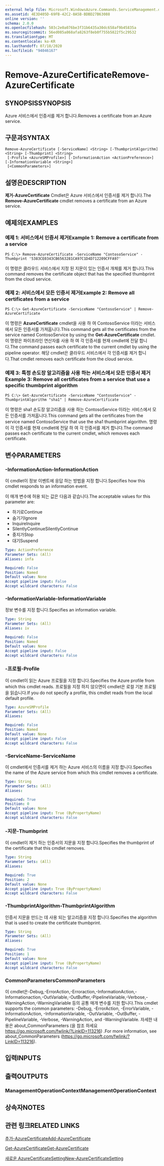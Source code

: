 ```yaml
---
external help file: Microsoft.WindowsAzure.Commands.ServiceManagement.dll-Help.xml
ms.assetid: 4E3D405D-69FB-42C2-8A5B-BDBD27B63088
online version: ''
schema: 2.0.0
ms.openlocfilehash: 503c2e0a076be3f31b6435a30dc658af9b45835a
ms.sourcegitcommit: 56ed085a868afa8263f8eb0f755b5822f5c29532
ms.translationtype: MT
ms.contentlocale: ko-KR
ms.lasthandoff: 07/18/2020
ms.locfileid: "94046167"
---
```

# <span data-ttu-id="0f771-101">Remove-AzureCertificate</span><span class="sxs-lookup"><span data-stu-id="0f771-101">Remove-AzureCertificate</span></span>

## <span data-ttu-id="0f771-102">SYNOPSIS</span><span class="sxs-lookup"><span data-stu-id="0f771-102">SYNOPSIS</span></span>
<span data-ttu-id="0f771-103">Azure 서비스에서 인증서를 제거 합니다.</span><span class="sxs-lookup"><span data-stu-id="0f771-103">Removes a certificate from an Azure service.</span></span>

## <span data-ttu-id="0f771-104">구문과</span><span class="sxs-lookup"><span data-stu-id="0f771-104">SYNTAX</span></span>

```
Remove-AzureCertificate [-ServiceName] <String> [-ThumbprintAlgorithm] <String> [-Thumbprint] <String>
 [-Profile <AzureSMProfile>] [-InformationAction <ActionPreference>] [-InformationVariable <String>]
 [<CommonParameters>]
```

## <span data-ttu-id="0f771-105">설명은</span><span class="sxs-lookup"><span data-stu-id="0f771-105">DESCRIPTION</span></span>
<span data-ttu-id="0f771-106">**제거-AzureCertificate** Cmdlet은 Azure 서비스에서 인증서를 제거 합니다.</span><span class="sxs-lookup"><span data-stu-id="0f771-106">The **Remove-AzureCertificate** cmdlet removes a certificate from an Azure service.</span></span>

## <span data-ttu-id="0f771-107">예제의</span><span class="sxs-lookup"><span data-stu-id="0f771-107">EXAMPLES</span></span>

### <span data-ttu-id="0f771-108">예제 1: 서비스에서 인증서 제거</span><span class="sxs-lookup"><span data-stu-id="0f771-108">Example 1: Remove a certificate from a service</span></span>
```
PS C:\> Remove-AzureCertificate -ServiceName "ContosoService" -Thumbprint '5383CE0343CB6563281CA97C1D4D712209CFFA97'
```

<span data-ttu-id="0f771-109">이 명령은 클라우드 서비스에서 지정 된 지문이 있는 인증서 개체를 제거 합니다.</span><span class="sxs-lookup"><span data-stu-id="0f771-109">This command removes the certificate object that has the specified thumbprint from the cloud service.</span></span>

### <span data-ttu-id="0f771-110">예제 2: 서비스에서 모든 인증서 제거</span><span class="sxs-lookup"><span data-stu-id="0f771-110">Example 2: Remove all certificates from a service</span></span>
```
PS C:\> Get-AzureCertificate -ServiceName "ContosoService" | Remove-AzureCertificate
```

<span data-ttu-id="0f771-111">이 명령은 **AzureCertificate** cmdlet을 사용 하 여 ContosoService 이라는 서비스에서 모든 인증서를 가져옵니다.</span><span class="sxs-lookup"><span data-stu-id="0f771-111">This command gets all the certificates from the service named ContosoService by using the **Get-AzureCertificate** cmdlet.</span></span>
<span data-ttu-id="0f771-112">이 명령은 파이프라인 연산자를 사용 하 여 각 인증서를 현재 cmdlet에 전달 합니다.</span><span class="sxs-lookup"><span data-stu-id="0f771-112">The command passes each certificate to the current cmdlet by using the pipeline operator.</span></span>
<span data-ttu-id="0f771-113">해당 cmdlet은 클라우드 서비스에서 각 인증서를 제거 합니다.</span><span class="sxs-lookup"><span data-stu-id="0f771-113">That cmdlet removes each certificate from the cloud service.</span></span>

### <span data-ttu-id="0f771-114">예제 3: 특정 손도장 알고리즘을 사용 하는 서비스에서 모든 인증서 제거</span><span class="sxs-lookup"><span data-stu-id="0f771-114">Example 3: Remove all certificates from a service that use a specific thumbprint algorithm</span></span>
```
PS C:\> Get-AzureCertificate -ServiceName "ContosoService" -ThumbprintAlgorithm "sha1" | Remove-AzureCertificate
```

<span data-ttu-id="0f771-115">이 명령은 sha1 손도장 알고리즘을 사용 하는 ContosoService 이라는 서비스에서 모든 인증서를 가져옵니다.</span><span class="sxs-lookup"><span data-stu-id="0f771-115">This command gets all the certificates from the service named ContosoService that use the sha1 thumbprint algorithm.</span></span>
<span data-ttu-id="0f771-116">명령이 각 인증서를 현재 cmdlet에 전달 하 여 각 인증서를 제거 합니다.</span><span class="sxs-lookup"><span data-stu-id="0f771-116">The command passes each certificate to the current cmdlet, which removes each certificate.</span></span>

## <span data-ttu-id="0f771-117">변수</span><span class="sxs-lookup"><span data-stu-id="0f771-117">PARAMETERS</span></span>

### <span data-ttu-id="0f771-118">-InformationAction</span><span class="sxs-lookup"><span data-stu-id="0f771-118">-InformationAction</span></span>
<span data-ttu-id="0f771-119">이 cmdlet이 정보 이벤트에 응답 하는 방법을 지정 합니다.</span><span class="sxs-lookup"><span data-stu-id="0f771-119">Specifies how this cmdlet responds to an information event.</span></span>

<span data-ttu-id="0f771-120">이 매개 변수에 허용 되는 값은 다음과 같습니다.</span><span class="sxs-lookup"><span data-stu-id="0f771-120">The acceptable values for this parameter are:</span></span>

- <span data-ttu-id="0f771-121">하기로</span><span class="sxs-lookup"><span data-stu-id="0f771-121">Continue</span></span>
- <span data-ttu-id="0f771-122">숨기기</span><span class="sxs-lookup"><span data-stu-id="0f771-122">Ignore</span></span>
- <span data-ttu-id="0f771-123">Inquire</span><span class="sxs-lookup"><span data-stu-id="0f771-123">Inquire</span></span>
- <span data-ttu-id="0f771-124">SilentlyContinue</span><span class="sxs-lookup"><span data-stu-id="0f771-124">SilentlyContinue</span></span>
- <span data-ttu-id="0f771-125">중지가</span><span class="sxs-lookup"><span data-stu-id="0f771-125">Stop</span></span>
- <span data-ttu-id="0f771-126">대기</span><span class="sxs-lookup"><span data-stu-id="0f771-126">Suspend</span></span>

```yaml
Type: ActionPreference
Parameter Sets: (All)
Aliases: infa

Required: False
Position: Named
Default value: None
Accept pipeline input: False
Accept wildcard characters: False
```

### <span data-ttu-id="0f771-127">-InformationVariable</span><span class="sxs-lookup"><span data-stu-id="0f771-127">-InformationVariable</span></span>
<span data-ttu-id="0f771-128">정보 변수를 지정 합니다.</span><span class="sxs-lookup"><span data-stu-id="0f771-128">Specifies an information variable.</span></span>

```yaml
Type: String
Parameter Sets: (All)
Aliases: iv

Required: False
Position: Named
Default value: None
Accept pipeline input: False
Accept wildcard characters: False
```

### <span data-ttu-id="0f771-129">-프로필</span><span class="sxs-lookup"><span data-stu-id="0f771-129">-Profile</span></span>
<span data-ttu-id="0f771-130">이 cmdlet이 읽는 Azure 프로필을 지정 합니다.</span><span class="sxs-lookup"><span data-stu-id="0f771-130">Specifies the Azure profile from which this cmdlet reads.</span></span>
<span data-ttu-id="0f771-131">프로필을 지정 하지 않으면이 cmdlet은 로컬 기본 프로필을 읽습니다.</span><span class="sxs-lookup"><span data-stu-id="0f771-131">If you do not specify a profile, this cmdlet reads from the local default profile.</span></span>

```yaml
Type: AzureSMProfile
Parameter Sets: (All)
Aliases: 

Required: False
Position: Named
Default value: None
Accept pipeline input: False
Accept wildcard characters: False
```

### <span data-ttu-id="0f771-132">-ServiceName</span><span class="sxs-lookup"><span data-stu-id="0f771-132">-ServiceName</span></span>
<span data-ttu-id="0f771-133">이 cmdlet에서 인증서를 제거 하는 Azure 서비스의 이름을 지정 합니다.</span><span class="sxs-lookup"><span data-stu-id="0f771-133">Specifies the name of the Azure service from which this cmdlet removes a certificate.</span></span>

```yaml
Type: String
Parameter Sets: (All)
Aliases: 

Required: True
Position: 0
Default value: None
Accept pipeline input: True (ByPropertyName)
Accept wildcard characters: False
```

### <span data-ttu-id="0f771-134">-지문</span><span class="sxs-lookup"><span data-stu-id="0f771-134">-Thumbprint</span></span>
<span data-ttu-id="0f771-135">이 cmdlet이 제거 하는 인증서의 지문을 지정 합니다.</span><span class="sxs-lookup"><span data-stu-id="0f771-135">Specifies the thumbprint of the certificate that this cmdlet removes.</span></span>

```yaml
Type: String
Parameter Sets: (All)
Aliases: 

Required: True
Position: 2
Default value: None
Accept pipeline input: True (ByPropertyName)
Accept wildcard characters: False
```

### <span data-ttu-id="0f771-136">-ThumbprintAlgorithm</span><span class="sxs-lookup"><span data-stu-id="0f771-136">-ThumbprintAlgorithm</span></span>
<span data-ttu-id="0f771-137">인증서 지문을 만드는 데 사용 되는 알고리즘을 지정 합니다.</span><span class="sxs-lookup"><span data-stu-id="0f771-137">Specifies the algorithm that is used to create the certificate thumbprint.</span></span>

```yaml
Type: String
Parameter Sets: (All)
Aliases: 

Required: True
Position: 1
Default value: None
Accept pipeline input: True (ByPropertyName)
Accept wildcard characters: False
```

### <span data-ttu-id="0f771-138">CommonParameters</span><span class="sxs-lookup"><span data-stu-id="0f771-138">CommonParameters</span></span>
<span data-ttu-id="0f771-139">이 cmdlet은-Debug,-ErrorAction,-Erroraction,-InformationAction,-Informationaction,-OutVariable,-OutBuffer,-PipelineVariable,-Verbose,-WarningAction,-WarningVariable 등의 공통 매개 변수를 지원 합니다.</span><span class="sxs-lookup"><span data-stu-id="0f771-139">This cmdlet supports the common parameters: -Debug, -ErrorAction, -ErrorVariable, -InformationAction, -InformationVariable, -OutVariable, -OutBuffer, -PipelineVariable, -Verbose, -WarningAction, and -WarningVariable.</span></span> <span data-ttu-id="0f771-140">자세한 내용은 about_CommonParameters (을 참조 하세요 https://go.microsoft.com/fwlink/?LinkID=113216) .</span><span class="sxs-lookup"><span data-stu-id="0f771-140">For more information, see about_CommonParameters (https://go.microsoft.com/fwlink/?LinkID=113216).</span></span>

## <span data-ttu-id="0f771-141">입력</span><span class="sxs-lookup"><span data-stu-id="0f771-141">INPUTS</span></span>

## <span data-ttu-id="0f771-142">출력</span><span class="sxs-lookup"><span data-stu-id="0f771-142">OUTPUTS</span></span>

### <span data-ttu-id="0f771-143">ManagementOperationContext</span><span class="sxs-lookup"><span data-stu-id="0f771-143">ManagementOperationContext</span></span>

## <span data-ttu-id="0f771-144">상속자</span><span class="sxs-lookup"><span data-stu-id="0f771-144">NOTES</span></span>

## <span data-ttu-id="0f771-145">관련 링크</span><span class="sxs-lookup"><span data-stu-id="0f771-145">RELATED LINKS</span></span>

[<span data-ttu-id="0f771-146">추가-AzureCertificate</span><span class="sxs-lookup"><span data-stu-id="0f771-146">Add-AzureCertificate</span></span>](./Add-AzureCertificate.md)

[<span data-ttu-id="0f771-147">Get-AzureCertificate</span><span class="sxs-lookup"><span data-stu-id="0f771-147">Get-AzureCertificate</span></span>](./Get-AzureCertificate.md)

[<span data-ttu-id="0f771-148">새로운 AzureCertificateSetting</span><span class="sxs-lookup"><span data-stu-id="0f771-148">New-AzureCertificateSetting</span></span>](./New-AzureCertificateSetting.md)


